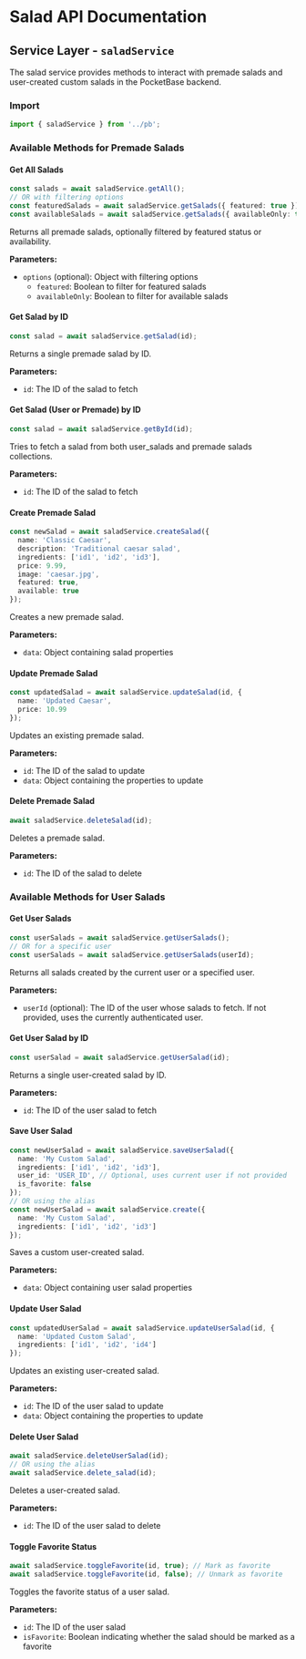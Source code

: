 # Salad API Documentation

## Service Layer - `saladService`

The salad service provides methods to interact with premade salads and user-created custom salads in the PocketBase backend.

### Import

```typescript
import { saladService } from '../pb';
```

### Available Methods for Premade Salads

#### Get All Salads

```typescript
const salads = await saladService.getAll();
// OR with filtering options
const featuredSalads = await saladService.getSalads({ featured: true });
const availableSalads = await saladService.getSalads({ availableOnly: true });
```

Returns all premade salads, optionally filtered by featured status or availability.

**Parameters:**
- `options` (optional): Object with filtering options
  - `featured`: Boolean to filter for featured salads
  - `availableOnly`: Boolean to filter for available salads

#### Get Salad by ID

```typescript
const salad = await saladService.getSalad(id);
```

Returns a single premade salad by ID.

**Parameters:**
- `id`: The ID of the salad to fetch

#### Get Salad (User or Premade) by ID

```typescript
const salad = await saladService.getById(id);
```

Tries to fetch a salad from both user_salads and premade salads collections.

**Parameters:**
- `id`: The ID of the salad to fetch

#### Create Premade Salad

```typescript
const newSalad = await saladService.createSalad({
  name: 'Classic Caesar',
  description: 'Traditional caesar salad',
  ingredients: ['id1', 'id2', 'id3'],
  price: 9.99,
  image: 'caesar.jpg',
  featured: true,
  available: true
});
```

Creates a new premade salad.

**Parameters:**
- `data`: Object containing salad properties

#### Update Premade Salad

```typescript
const updatedSalad = await saladService.updateSalad(id, {
  name: 'Updated Caesar',
  price: 10.99
});
```

Updates an existing premade salad.

**Parameters:**
- `id`: The ID of the salad to update
- `data`: Object containing the properties to update

#### Delete Premade Salad

```typescript
await saladService.deleteSalad(id);
```

Deletes a premade salad.

**Parameters:**
- `id`: The ID of the salad to delete

### Available Methods for User Salads

#### Get User Salads

```typescript
const userSalads = await saladService.getUserSalads();
// OR for a specific user
const userSalads = await saladService.getUserSalads(userId);
```

Returns all salads created by the current user or a specified user.

**Parameters:**
- `userId` (optional): The ID of the user whose salads to fetch. If not provided, uses the currently authenticated user.

#### Get User Salad by ID

```typescript
const userSalad = await saladService.getUserSalad(id);
```

Returns a single user-created salad by ID.

**Parameters:**
- `id`: The ID of the user salad to fetch

#### Save User Salad

```typescript
const newUserSalad = await saladService.saveUserSalad({
  name: 'My Custom Salad',
  ingredients: ['id1', 'id2', 'id3'],
  user_id: 'USER_ID', // Optional, uses current user if not provided
  is_favorite: false
});
// OR using the alias
const newUserSalad = await saladService.create({
  name: 'My Custom Salad',
  ingredients: ['id1', 'id2', 'id3']
});
```

Saves a custom user-created salad.

**Parameters:**
- `data`: Object containing user salad properties

#### Update User Salad

```typescript
const updatedUserSalad = await saladService.updateUserSalad(id, {
  name: 'Updated Custom Salad',
  ingredients: ['id1', 'id2', 'id4']
});
```

Updates an existing user-created salad.

**Parameters:**
- `id`: The ID of the user salad to update
- `data`: Object containing the properties to update

#### Delete User Salad

```typescript
await saladService.deleteUserSalad(id);
// OR using the alias
await saladService.delete_salad(id);
```

Deletes a user-created salad.

**Parameters:**
- `id`: The ID of the user salad to delete

#### Toggle Favorite Status

```typescript
await saladService.toggleFavorite(id, true); // Mark as favorite
await saladService.toggleFavorite(id, false); // Unmark as favorite
```

Toggles the favorite status of a user salad.

**Parameters:**
- `id`: The ID of the user salad
- `isFavorite`: Boolean indicating whether the salad should be marked as a favorite